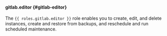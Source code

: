 #### gitlab.editor {#gitlab-editor}

The `{{ roles.gitlab.editor }}` role enables you to create, edit, and delete instances, create and restore from backups, and reschedule and run scheduled maintenance.